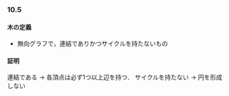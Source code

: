 ### 10.5

#### 木の定義
* 無向グラフで，連結でありかつサイクルを持たないもの

#### 証明
連結である -> 各頂点は必ず1つ以上辺を持つ．
サイクルを持たない -> 円を形成しない


